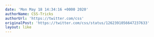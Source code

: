 ```yaml
---
date: 'Mon May 18 14:34:16 +0000 2020'
authorName: CSS-Tricks
authorUrl: 'https://twitter.com/css'
originalPost: 'https://twitter.com/css/status/1262391056647237633'
layout: like
---
```

